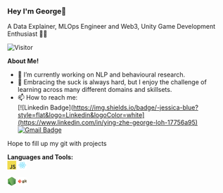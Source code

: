 ### Hey I'm George👋

A Data Explainer, MLOps Engineer and Web3, Unity Game Development Enthusiast 🐱‍🏍

![Visitor](https://visitor-badge.laobi.icu/badge?page_id=jessicateocw.jessicateocw)

**About Me!** 
- 🔭 I’m currently working on NLP and behavioural research.
- 🌱 Embracing the suck is always hard, but I enjoy the challenge of learning across many different domains and skillsets.
- 📫 How to reach me: <br/>
[![Linkedin Badge](https://img.shields.io/badge/-jessica-blue?style=flat&logo=Linkedin&logoColor=white](https://www.linkedin.com/in/ying-zhe-george-loh-17756a95)
[![Gmail Badge](https://img.shields.io/badge/-jtcw-c14438?style=flat&logo=Gmail&logoColor=white)](mailto:theheralding@gmail.com)

Hope to fill up my git with projects

**Languages and Tools:**  
<code><img height="20" src="https://raw.githubusercontent.com/github/explore/80688e429a7d4ef2fca1e82350fe8e3517d3494d/topics/javascript/javascript.png"></code>
<code><img height="20" src="https://raw.githubusercontent.com/github/explore/80688e429a7d4ef2fca1e82350fe8e3517d3494d/topics/react/react.png"></code>

<code><img height="20" src="https://raw.githubusercontent.com/github/explore/80688e429a7d4ef2fca1e82350fe8e3517d3494d/topics/nodejs/nodejs.png"></code>
<code><img height="20" src="https://raw.githubusercontent.com/github/explore/80688e429a7d4ef2fca1e82350fe8e3517d3494d/topics/git/git.png"></code>

<!--
**YZLoh/YZLoh** is a ✨ _special_ ✨ repository because its `README.md` (this file) appears on your GitHub profile.

Here are some ideas to get you started:

- 🔭 I’m currently working on building my Portifolio with websites
- 🌱 I’m currently learning Rust, and a bunch of DE/MLE tooling.
- 💬 Ask me about ...
- 📫 How to reach me: <a href="https://www.linkedin.com/in/ying-zhe-george-loh-17756a95">LinkedIn</a>
- ⚡ Fun fact: ...
-->
